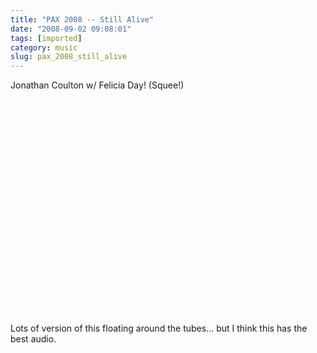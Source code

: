 ```yaml
---
title: "PAX 2008 -- Still Alive"
date: "2008-09-02 09:08:01"
tags: [imported]
category: music
slug: pax_2008_still_alive
---
```


Jonathan Coulton w/ Felicia Day! (Squee!)

<object width="425" height="344"><param name="movie" value="http://www.youtube.com/v/U6phPO0YPvA&hl=en&fs=1"></param><param name="allowFullScreen" value="true"></param><embed src="http://www.youtube.com/v/U6phPO0YPvA&hl=en&fs=1" type="application/x-shockwave-flash" allowfullscreen="true" width="425" height="344"></embed></object>

Lots of version of this floating around the tubes... but I think this has the best audio.
